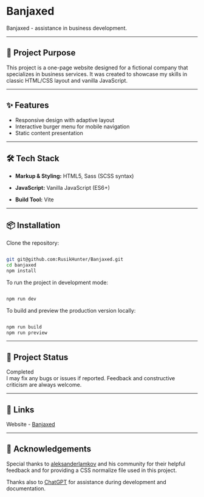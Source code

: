 # Banjaxed

Banjaxed - assistance in business development.

---

## 🛒 Project Purpose

This project is a one-page website designed for a fictional company that specializes in business services. It was created to showcase my skills in classic HTML/CSS layout and vanilla JavaScript.

---

## ✨ Features

- Responsive design with adaptive layout
- Interactive burger menu for mobile navigation
- Static content presentation

---

## 🛠️ Tech Stack

- **Markup & Styling:** HTML5, Sass (SCSS syntax)

- **JavaScript:** Vanilla JavaScript (ES6+)

- **Build Tool:** Vite

---

## 📦 Installation

Clone the repository:

```bash

git git@github.com:RusikHunter/Banjaxed.git
cd banjaxed
npm install
```

To run the project in development mode:

```bash

npm run dev
```

To build and preview the production version locally:

```bash

npm run build
npm run preview
```

---

## 🚀 Project Status

Completed  
I may fix any bugs or issues if reported. Feedback and constructive criticism are always welcome.

---

## 📎 Links

Website - [Banjaxed](https://banjaxedd.vercel.app/)

---

## 🙏 Acknowledgements

Special thanks to [aleksanderlamkov](https://github.com/aleksanderlamkov) and his community for their helpful feedback and for providing a CSS normalize file used in this project.

Thanks also to [ChatGPT](https://openai.com/chatgpt) for assistance during development and documentation.
